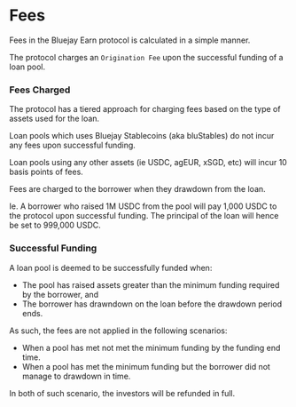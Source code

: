 # Fees

Fees in the Bluejay Earn protocol is calculated in a simple manner.&#x20;

The protocol charges an `Origination Fee` upon the successful funding of a loan pool.&#x20;

### Fees Charged

The protocol has a tiered approach for charging fees based on the type of assets used for the loan.&#x20;

Loan pools which uses Bluejay Stablecoins (aka bluStables) do not incur any fees upon successful funding.&#x20;

Loan pools using any other assets (ie USDC, agEUR, xSGD, etc) will incur 10 basis points of fees.&#x20;

Fees are charged to the borrower when they drawdown from the loan.

Ie. A borrower who raised 1M USDC from the pool will pay 1,000 USDC to the protocol upon successful funding. The principal of the loan will hence be set to 999,000 USDC.&#x20;

### Successful Funding

A loan pool is deemed to be successfully funded when:

* The pool has raised assets greater than the minimum funding required by the borrower, and
* The borrower has drawndown on the loan before the drawdown period ends.

As such, the fees are not applied in the following scenarios:

* When a pool has met not met the minimum funding by the funding end time.
* When a pool has met the minimum funding but the borrower did not manage to drawdown in time.&#x20;

In both of such scenario, the investors will be refunded in full.&#x20;

